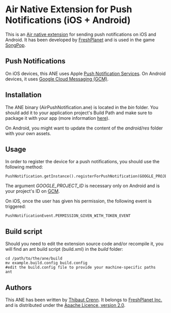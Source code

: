 Air Native Extension for Push Notifications (iOS + Android)
======================================

This is an [Air native extension](http://www.adobe.com/devnet/air/native-extensions-for-air.html) for sending push notifications on iOS and Android. It has been developed by [FreshPlanet](http://freshplanet.com) and is used in the game [SongPop](http://songpop.fm).


Push Notifications
---------

On iOS devices, this ANE uses Apple [Push Notification Services](https://developer.apple.com/library/ios/#documentation/NetworkingInternet/Conceptual/RemoteNotificationsPG/CommunicatingWIthAPS/CommunicatingWIthAPS.html). On Android devices, it uses [Google Cloud Messaging (GCM)](http://developer.android.com/guide/google/gcm/index.html).


Installation
---------

The ANE binary (AirPushNotification.ane) is located in the *bin* folder. You should add it to your application project's Build Path and make sure to package it with your app (more information [here](http://help.adobe.com/en_US/air/build/WS597e5dadb9cc1e0253f7d2fc1311b491071-8000.html)).

On Android, you might want to update the content of the *android/res* folder with your own assets.


Usage
-----

In order to register the device for a push notifications, you should use the following method:

    PushNotification.getInstance().registerForPushNotification(GOOGLE_PROJECT_ID);

The argument *GOOGLE_PROJECT_ID* is necessary only on Android and is your project's ID on [GCM](http://developer.android.com/guide/google/gcm/index.html).

On iOS, once the user has given his permission, the following event is triggered:

    PushNotificationEvent.PERMISSION_GIVEN_WITH_TOKEN_EVENT


Build script
---------

Should you need to edit the extension source code and/or recompile it, you will find an ant build script (build.xml) in the *build* folder:

    cd /path/to/the/ane/build
    mv example.build.config build.config
    #edit the build.config file to provide your machine-specific paths
    ant


Authors
------

This ANE has been written by [Thibaut Crenn](https://github.com/titi-us). It belongs to [FreshPlanet Inc.](http://freshplanet.com) and is distributed under the [Apache Licence, version 2.0](http://www.apache.org/licenses/LICENSE-2.0).